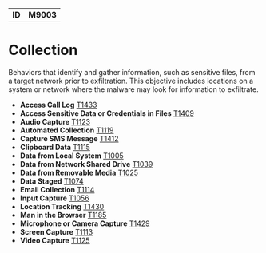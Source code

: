 |||
|--|-----|
|**ID**|**M9003**|

# Collection #
Behaviors that identify and gather information, such as sensitive files, from a target network prior to exfiltration. This objective includes locations on a system or network where the malware may look for information to exfiltrate.

* **Access Call Log** [T1433](https://github.com/MBCProject/mbc-markdown/blob/master/collection/access-call-log.md)
* **Access Sensitive Data or Credentials in Files** [T1409](https://github.com/MBCProject/mbc-markdown/blob/master/collection/access-sensitive-data.md)
* **Audio Capture** [T1123](https://github.com/MBCProject/mbc-markdown/blob/master/collection/audio-capture.md)
* **Automated Collection** [T1119](https://github.com/MBCProject/mbc-markdown/blob/master/collection/auto-collect.md)
* **Capture SMS Message** [T1412](https://github.com/MBCProject/mbc-markdown/blob/master/collection/capture-sms.md)
* **Clipboard Data** [T1115](https://github.com/MBCProject/mbc-markdown/blob/master/collection/clipboard-data.md)
* **Data from Local System** [T1005](https://github.com/MBCProject/mbc-markdown/blob/master/collection/data-local-system.md)
* **Data from Network Shared Drive** [T1039](https://github.com/MBCProject/mbc-markdown/blob/master/collection/data-network-share.md)
* **Data from Removable Media** [T1025](https://github.com/MBCProject/mbc-markdown/blob/master/collection/data-removable-media.md)
* **Data Staged** [T1074](https://github.com/MBCProject/mbc-markdown/blob/master/collection/data-staged.md)
* **Email Collection** [T1114](https://github.com/MBCProject/mbc-markdown/blob/master/collection/email-collect.md)
* **Input Capture** [T1056](https://github.com/MBCProject/mbc-markdown/blob/master/collection/input-capture.md)
* **Location Tracking** [T1430](https://github.com/MBCProject/mbc-markdown/blob/master/collection/location-track.md)
* **Man in the Browser** [T1185](https://github.com/MBCProject/mbc-markdown/blob/master/collection/man-in-browser.md)
* **Microphone or Camera Capture** [T1429](https://github.com/MBCProject/mbc-markdown/blob/master/collection/micro-cam-capture.md)
* **Screen Capture** [T1113](https://github.com/MBCProject/mbc-markdown/blob/master/collection/screen-capture.md)
* **Video Capture** [T1125](https://github.com/MBCProject/mbc-markdown/blob/master/collection/video-capture.md)
